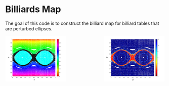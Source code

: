 # Billiards Map

The goal of this code is to construct the billiard map for billiard tables that are perturbed ellipses. 

<picture>
<img src= "pictures/rotnumber.png" alt ="rotation number" style = "width:38%" align = "left">
<img src= "pictures/dignumber.png"  alt ="dig value"  style = "width:38%" align = "right">
</picture>
